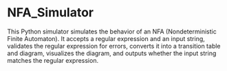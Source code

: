 # NFA_Simulator
This Python simulator simulates the behavior of an NFA (Nondeterministic Finite Automaton). It accepts a regular expression and an input string, validates the regular expression for errors, converts it into a transition table and diagram, visualizes the diagram, and outputs whether the input string matches the regular expression.
